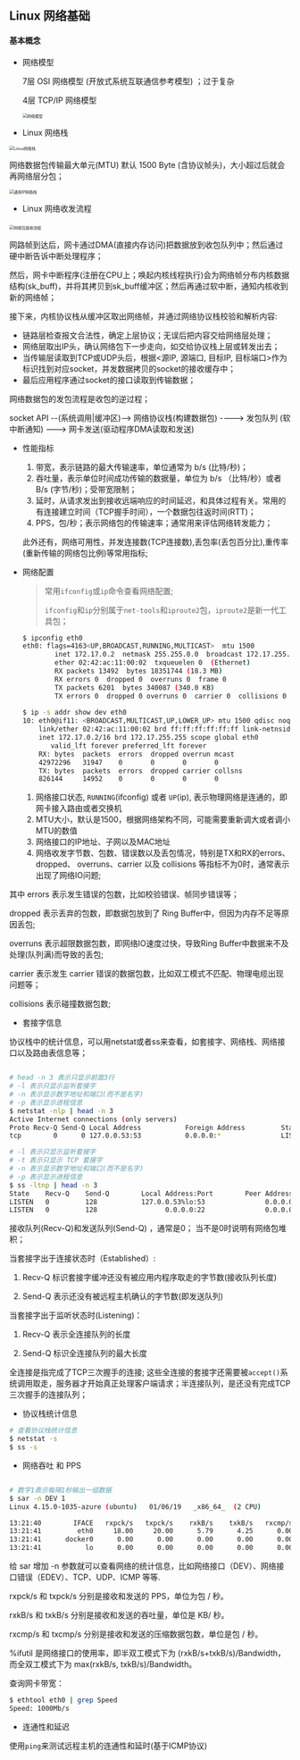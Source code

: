 ## Linux 网络基础



#### 基本概念

* 网络模型

  7层 OSI 网络模型 (开放式系统互联通信参考模型) ；过于复杂

  4层 TCP/IP 网络模型

  <img src="https://static001.geekbang.org/resource/image/f2/bd/f2dbfb5500c2aa7c47de6216ee7098bd.png" alt="网络模型" style="zoom:50%;" />

* Linux 网络栈

<img src="https://static001.geekbang.org/resource/image/c8/79/c8dfe80acc44ba1aa9df327c54349e79.png" alt="Linux网络栈" style="zoom:50%;" />

网络数据包传输最大单元(MTU) 默认 1500 Byte (含协议帧头)，大小超过后就会再网络层分包；

<img src="https://static001.geekbang.org/resource/image/c7/ac/c7b5b16539f90caabb537362ee7c27ac.png" alt="通用IP网络栈" style="zoom:50%;" />



* Linux 网络收发流程



​	<img src="https://static001.geekbang.org/resource/image/3a/65/3af644b6d463869ece19786a4634f765.png" alt="网络包接收流程" style="zoom:50%;" />



网路帧到达后，网卡通过DMA(直接内存访问)把数据放到收包队列中；然后通过硬中断告诉中断处理程序；

然后，网卡中断程序(注册在CPU上；唤起内核线程执行)会为网络帧分布内核数据结构(sk_buff)，并将其拷贝到sk_buff缓冲区；然后再通过软中断，通知内核收到新的网络帧；

接下来，内核协议栈从缓冲区取出网络帧，并通过网络协议栈校验和解析内容:

* 链路层检查报文合法性，确定上层协议；无误后把内容交给网络层处理；
* 网络层取出IP头，确认网络包下一步走向，如交给协议栈上层或转发出去；
* 当传输层读取到TCP或UDP头后，根据<源IP, 源端口, 目标IP, 目标端口>作为标识找到对应socket，并发数据拷贝的socket的接收缓存中；
* 最后应用程序通过socket的接口读取到传输数据；



网络数据包的发包流程是收包的逆过程；

socket API --(系统调用|缓冲区)-->  网络协议栈(构建数据包) ----> 发包队列 (软中断通知)  ---> 网卡发送(驱动程序DMA读取和发送) 



* 性能指标

  1. 带宽，表示链路的最大传输速率，单位通常为 b/s (比特/秒)；
  2. 吞吐量，表示单位时间成功传输的数据量，单位为 b/s （比特/秒）或者 B/s (字节/秒)；受带宽限制；
  3. 延时，从请求发出到接收远端响应的时间延迟，和具体过程有关。常用的有连接建立时间（TCP握手时间），一个数据包往返时间(RTT)；
  4. PPS，包/秒；表示网络包的传输速率；通常用来评估网络转发能力；

  此外还有，网络可用性，并发连接数(TCP连接数),丢包率(丢包百分比),重传率(重新传输的网络包比例)等常用指标;

  

* 网络配置

  > 常用`ifconfig`或`ip`命令查看网络配置;
  >
  > `ifconfig`和`ip`分别属于`net-tools`和`iproute2`包，`iproute2`是新一代工具包；

  ```bash
  $ ipconfig eth0
  eth0: flags=4163<UP,BROADCAST,RUNNING,MULTICAST>  mtu 1500
          inet 172.17.0.2  netmask 255.255.0.0  broadcast 172.17.255.255
          ether 02:42:ac:11:00:02  txqueuelen 0  (Ethernet)
          RX packets 13492  bytes 18351744 (18.3 MB)
          RX errors 0  dropped 0  overruns 0  frame 0
          TX packets 6201  bytes 340087 (340.0 KB)
          TX errors 0  dropped 0 overruns 0  carrier 0  collisions 0
          
  $ ip -s addr show dev eth0
  10: eth0@if11: <BROADCAST,MULTICAST,UP,LOWER_UP> mtu 1500 qdisc noqueue state UP group default
      link/ether 02:42:ac:11:00:02 brd ff:ff:ff:ff:ff:ff link-netnsid 0
      inet 172.17.0.2/16 brd 172.17.255.255 scope global eth0
         valid_lft forever preferred_lft forever
      RX: bytes  packets  errors  dropped overrun mcast
      42972296   31947    0       0       0       0
      TX: bytes  packets  errors  dropped carrier collsns
      826144     14952    0       0       0       0
  ```



	1. 网络接口状态, `RUNNING`(ifconfig) 或者 `UP`(ip), 表示物理网络是连通的，即网卡接入路由或者交换机
 	2. MTU大小，默认是1500，根据网络架构不同，可能需要重新调大或者调小MTU的数值
 	3. 网络接口的IP地址、子网以及MAC地址
 	4. 网络收发字节数、包数、错误数以及丢包情况，特别是TX和RX的errors、dropped、 overruns、carrier 以及 collisions 等指标不为0时，通常表示出现了网络IO问题;

其中 errors 表示发生错误的包数，比如校验错误、帧同步错误等；

dropped 表示丢弃的包数，即数据包放到了 Ring Buffer中，但因为内存不足等原因丢包;

overruns 表示超限数据包数，即网络IO速度过快，导致Ring Buffer中数据来不及处理(队列满)而导致的丢包;

carrier 表示发生 carrier 错误的数据包数，比如双工模式不匹配、物理电缆出现问题等；

collisions 表示碰撞数据包数;

* 套接字信息

协议栈中的统计信息，可以用netstat或者ss来查看，如套接字、网络栈、网络接口以及路由表信息等；

```bash

# head -n 3 表示只显示前面3行
# -l 表示只显示监听套接字
# -n 表示显示数字地址和端口(而不是名字)
# -p 表示显示进程信息
$ netstat -nlp | head -n 3
Active Internet connections (only servers)
Proto Recv-Q Send-Q Local Address           Foreign Address         State       PID/Program name
tcp        0      0 127.0.0.53:53           0.0.0.0:*               LISTEN      840/systemd-resolve

# -l 表示只显示监听套接字
# -t 表示只显示 TCP 套接字
# -n 表示显示数字地址和端口(而不是名字)
# -p 表示显示进程信息
$ ss -ltnp | head -n 3
State    Recv-Q    Send-Q        Local Address:Port        Peer Address:Port
LISTEN   0         128           127.0.0.53%lo:53               0.0.0.0:*        users:(("systemd-resolve",pid=840,fd=13))
LISTEN   0         128                 0.0.0.0:22               0.0.0.0:*        users:(("sshd",pid=1459,fd=3))
```



接收队列(Recv-Q)和发送队列(Send-Q) ，通常是0； 当不是0时说明有网络包堆积；

当套接字出于连接状态时（Established）:

1. Recv-Q 标识套接字缓冲还没有被应用内程序取走的字节数(接收队列长度)

2. Send-Q 表示还没有被远程主机确认的字节数(即发送队列)

当套接字出于监听状态时(Listening)：

1. Recv-Q 表示全连接队列的长度

2. Send-Q 标识全连接队列的最大长度

全连接是指完成了TCP三次握手的连接; 这些全连接的套接字还需要被`accept()`系统调用取走，服务器才开始真正处理客户端请求；半连接队列，是还没有完成TCP三次握手的连接队列；

* 协议栈统计信息

```bash
# 查看协议栈统计信息
$ netstat -s
$ ss -s
```

* 网络吞吐 和 PPS

```bash

# 数字1表示每隔1秒输出一组数据
$ sar -n DEV 1
Linux 4.15.0-1035-azure (ubuntu)   01/06/19   _x86_64_  (2 CPU)

13:21:40        IFACE   rxpck/s   txpck/s    rxkB/s    txkB/s   rxcmp/s   txcmp/s  rxmcst/s   %ifutil
13:21:41         eth0     18.00     20.00      5.79      4.25      0.00      0.00      0.00      0.00
13:21:41      docker0      0.00      0.00      0.00      0.00      0.00      0.00      0.00      0.00
13:21:41           lo      0.00      0.00      0.00      0.00      0.00      0.00      0.00      0.00
```

给 sar 增加 -n 参数就可以查看网络的统计信息，比如网络接口（DEV）、网络接口错误（EDEV）、TCP、UDP、ICMP 等等. 

rxpck/s 和 txpck/s 分别是接收和发送的 PPS，单位为包 / 秒。

rxkB/s 和 txkB/s 分别是接收和发送的吞吐量，单位是 KB/ 秒。

rxcmp/s 和 txcmp/s 分别是接收和发送的压缩数据包数，单位是包 / 秒。

%ifutil 是网络接口的使用率，即半双工模式下为 (rxkB/s+txkB/s)/Bandwidth，而全双工模式下为 max(rxkB/s, txkB/s)/Bandwidth。

查询网卡带宽：

```bash
$ ethtool eth0 | grep Speed
Speed: 1000Mb/s
```



* 连通性和延迟

使用`ping`来测试远程主机的连通性和延时(基于ICMP协议)